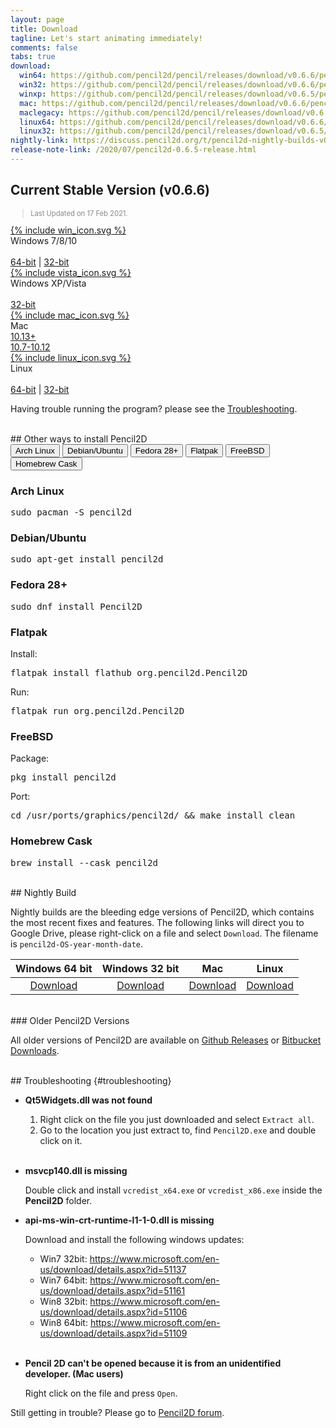 ```yaml
---
layout: page
title: Download
tagline: Let's start animating immediately!
comments: false
tabs: true
download:
  win64: https://github.com/pencil2d/pencil/releases/download/v0.6.6/pencil2d-win64-0.6.6.zip
  win32: https://github.com/pencil2d/pencil/releases/download/v0.6.6/pencil2d-win32-0.6.6.zip
  winxp: https://github.com/pencil2d/pencil/releases/download/v0.6.5/pencil2d-winxp-0.6.5.zip
  mac: https://github.com/pencil2d/pencil/releases/download/v0.6.6/pencil2d-mac-0.6.6.zip
  maclegacy: https://github.com/pencil2d/pencil/releases/download/v0.6.4/pencil2d-mac-legacy-0.6.4.zip
  linux64: https://github.com/pencil2d/pencil/releases/download/v0.6.6/pencil2d-linux-amd64-0.6.6.AppImage
  linux32: https://github.com/pencil2d/pencil/releases/download/v0.6.5/pencil2d-linux-i386-0.6.5.AppImage
nightly-link: https://discuss.pencil2d.org/t/pencil2d-nightly-builds-v0-6-3/3118
release-note-link: /2020/07/pencil2d-0.6.5-release.html
---
```


## Current Stable Version (v0.6.6)

<blockquote style="color:#898989;font-size:0.8em">
Last Updated on 17 Feb 2021.
<!-- <a href="{{ page.release-note-link }}">What's New?</a> -->
</blockquote>

<div class="download-tiles">
<div></div>
<div class="download-tile">
  <a href="{{ page.download.win64 }}">
    {% include win_icon.svg %}
  </a><br>
  Windows 7/8/10<br><br>
  <a href="{{ page.download.win64 }}">64-bit</a> |
  <a href="{{ page.download.win32 }}">32-bit</a>
</div>

<div class="download-tile">
  <a href="{{ page.download.win32 }}">
    {% include vista_icon.svg %}
  </a><br>
  Windows XP/Vista<br><br>
  <a href="{{ page.download.winxp }}">32-bit</a><br>
</div>

<div class="download-tile">
  <a href="{{ page.download.mac }}">
    {% include mac_icon.svg %}
  </a><br>
  Mac <br>
  <a href="{{ page.download.mac }}">10.13+</a><br>
  <a href="{{ page.download.maclegacy }}">10.7-10.12</a>
</div>

<div class="download-tile">
  <a href="{{ page.download.linux64 }}">
    {% include linux_icon.svg %}
  </a><br>
  Linux<br><br>
  <a href="{{ page.download.linux64 }}">64-bit</a> |
  <a href="{{ page.download.linux32 }}">32-bit</a>
</div>

</div>
<div style="clear:both"></div>

Having trouble running the program? please see the
<a href="#troubleshooting">Troubleshooting</a>.

<br>
## Other ways to install Pencil2D

<div class="tab">
  <button class="tablinks" onclick="openTab(event, 'arch')" id="defaultTab">Arch Linux</button>
  <button class="tablinks" onclick="openTab(event, 'debian')">Debian/Ubuntu</button>
  <button class="tablinks" onclick="openTab(event, 'fedora')">Fedora 28+</button>
  <button class="tablinks" onclick="openTab(event, 'flatpak')">Flatpak</button>
  <button class="tablinks" onclick="openTab(event, 'freebsd')">FreeBSD</button>
  <button class="tablinks" onclick="openTab(event, 'cask')">Homebrew Cask</button>
</div>

<div id="arch" class="tabcontent">
<h3>Arch Linux</h3>
<pre>sudo pacman -S pencil2d</pre>
</div>

<div id="debian" class="tabcontent">
<h3>Debian/Ubuntu</h3>
<pre>sudo apt-get install pencil2d</pre>
</div>

<div id="fedora" class="tabcontent">
<h3>Fedora 28+</h3>
<pre>sudo dnf install Pencil2D</pre>
</div>

<div id="flatpak" class="tabcontent">
<h3>Flatpak</h3>
Install:
<pre>flatpak install flathub org.pencil2d.Pencil2D</pre>
Run:
<pre>flatpak run org.pencil2d.Pencil2D</pre>
</div>

<div id="freebsd" class="tabcontent">
  <h3>FreeBSD</h3>
  Package:
<pre>pkg install pencil2d</pre>
Port:
<pre>cd /usr/ports/graphics/pencil2d/ && make install clean</pre>
</div>

<div id="cask" class="tabcontent">
<h3>Homebrew Cask</h3>
<pre>brew install --cask pencil2d</pre>
</div>
<script>document.getElementById("defaultTab").click();</script>
<br>
## Nightly Build <a name="nightlybuild"></a>

Nightly builds are the bleeding edge versions of Pencil2D, which contains the most recent fixes and features. The following links will direct you to Google Drive, please right-click on a file and select `Download`. The filename is `pencil2d-OS-year-month-date`.

| Windows 64 bit   | Windows 32 bit    | Mac             | Linux             |
| :--------------: | :---------------: | :-------------: | :---------------: |
| [Download][0]    | [Download][1]     | [Download][2]   | [Download][3]     |

[0]: https://goo.gl/5pZXED
[1]: https://goo.gl/0rbHu6
[2]: https://goo.gl/PXsLCI
[3]: https://goo.gl/NQuJYr

<br>
### Older Pencil2D Versions

All older versions of Pencil2D are available on [Github Releases][gh-releases] or [Bitbucket Downloads][bb-downloads].

[gh-releases]: https://github.com/pencil2d/pencil/releases
[bb-downloads]: https://bitbucket.org/chchwy/pencil2d/downloads/

<br>
## Troubleshooting {#troubleshooting}

- **Qt5Widgets.dll was not found**

    1. Right click on the file you just downloaded and select `Extract all`.
    2. Go to the location you just extract to, find `Pencil2D.exe` and double click on it.
  
  <br>

- **msvcp140.dll is missing**

    Double click and install `vcredist_x64.exe` or `vcredist_x86.exe` inside the **Pencil2D** folder.

- **api-ms-win-crt-runtime-l1-1-0.dll is missing**

    Download and install the following windows updates:
    - Win7 32bit: <https://www.microsoft.com/en-us/download/details.aspx?id=51137>
    - Win7 64bit: <https://www.microsoft.com/en-us/download/details.aspx?id=51161>
    - Win8 32bit: <https://www.microsoft.com/en-us/download/details.aspx?id=51106>
    - Win8 64bit: <https://www.microsoft.com/en-us/download/details.aspx?id=51109> <br><br>
 
- **Pencil 2D can't be opened because it is from an unidentified developer. (Mac users)**

    Right click on the file and press `Open`.

Still getting in trouble? Please go to [Pencil2D forum](https://discuss.pencil2d.org/c/support).

